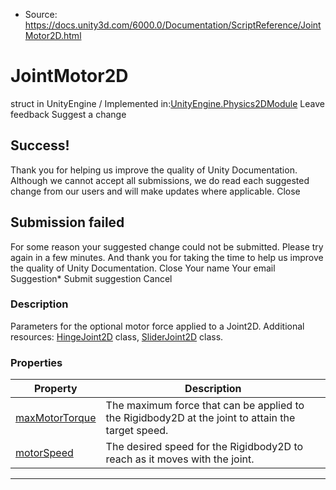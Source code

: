 * Source: https://docs.unity3d.com/6000.0/Documentation/ScriptReference/JointMotor2D.html

# JointMotor2D
struct in UnityEngine
/
Implemented in:[UnityEngine.Physics2DModule](https://docs.unity3d.com/6000.0/Documentation/ScriptReference/UnityEngine.Physics2DModule.html)
Leave feedback
Suggest a change
## Success!
Thank you for helping us improve the quality of Unity Documentation. Although we cannot accept all submissions, we do read each suggested change from our users and will make updates where applicable.
Close
## Submission failed
For some reason your suggested change could not be submitted. Please <a>try again</a> in a few minutes. And thank you for taking the time to help us improve the quality of Unity Documentation.
Close
Your name Your email Suggestion* Submit suggestion
Cancel
### Description
Parameters for the optional motor force applied to a Joint2D.
Additional resources: [HingeJoint2D](https://docs.unity3d.com/6000.0/Documentation/ScriptReference/HingeJoint2D.html) class, [SliderJoint2D](https://docs.unity3d.com/6000.0/Documentation/ScriptReference/SliderJoint2D.html) class.
### Properties
Property | Description  
---|---  
[maxMotorTorque](https://docs.unity3d.com/6000.0/Documentation/ScriptReference/JointMotor2D-maxMotorTorque.html) | The maximum force that can be applied to the Rigidbody2D at the joint to attain the target speed.  
[motorSpeed](https://docs.unity3d.com/6000.0/Documentation/ScriptReference/JointMotor2D-motorSpeed.html) | The desired speed for the Rigidbody2D to reach as it moves with the joint.  
* * *
